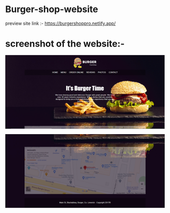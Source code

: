 # Burger-shop-website
preview site link :- https://burgershoppro.netlify.app/
# screenshot of the website:-
![](https://github.com/astroidworld/Burger-shop-website/blob/main/assets/screenshot1.PNG)

![](https://github.com/astroidworld/Burger-shop-website/blob/main/assets/screenshot2.PNG)
